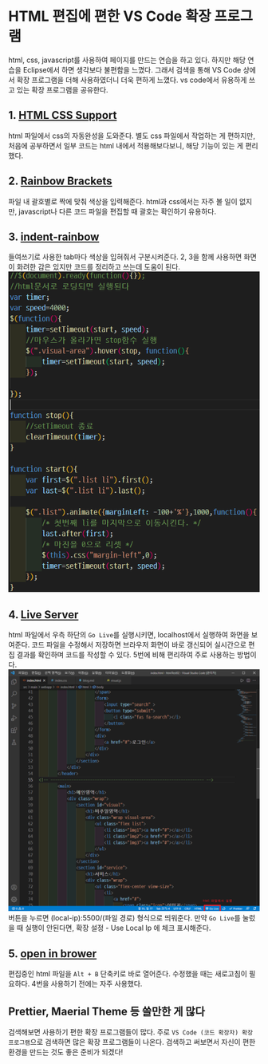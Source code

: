 # HTML 편집에 편한 VS Code 확장 프로그램
html, css, javascript를 사용하여 페이지를 만드는 연습을 하고 있다. 하지만 해당 연습을 Eclipse에서 하면 생각보다 불편함을 느꼈다. 그래서 검색을 통해 VS Code 상에서 확장 프로그램을 더해 사용하였더니 더욱 편하게 느꼈다. vs code에서 유용하게 쓰고 있는 확장 프로그램을 공유한다.

## 1. [HTML CSS Support](https://marketplace.visualstudio.com/items?itemName=ecmel.vscode-html-css)
html 파일에서 css의 자동완성을 도와준다. 별도 css 파일에서 작업하는 게 편하지만, 처음에 공부하면서 일부 코드는 html 내에서 적용해보다보니, 해당 기능이 있는 게 편리했다.

## 2. [Rainbow Brackets](https://marketplace.visualstudio.com/items?itemName=2gua.rainbow-brackets)
파일 내 괄호별로 짝에 맞춰 색상을 입력해준다. html과 css에서는 자주 볼 일이 없지만, javascript나 다른 코드 파일을 편집할 때 괄호는 확인하기 유용하다.

## 3. [indent-rainbow](https://marketplace.visualstudio.com/items?itemName=oderwat.indent-rainbow)
들여쓰기로 사용한 tab마다 색상을 입혀줘서 구분시켜준다. 2, 3을 함께 사용하면 화면이 화려한 감은 있지만 코드를 정리하고 쓰는데 도움이 된다.
![적용 이미지](./img/beautiful.png)

## 4. [Live Server](https://marketplace.visualstudio.com/items?itemName=ritwickdey.LiveServer)
html 파일에서 우측 하단의 `Go Live`를 실행시키면, localhost에서 실행하여 화면을 보여준다. 코드 파일을 수정해서 저장하면 브라우저 화면이 바로 갱신되어 실시간으로 편집 결과를 확인하며 코드를 작성할 수 있다. 5번에 비해 편리하여 주로 사용하는 방법이다.
![Go live](./img/go_live.png)
버튼을 누르면 (local-ip):5500/(파일 경로) 형식으로 띄워준다.
만약 `Go Live`를 눌렀을 때 실행이 안된다면, 확장 설정 - Use Local Ip 에 체크 표시해준다.

## 5. [open in brower](https://marketplace.visualstudio.com/items?itemName=techer.open-in-browser)
편집중인 html 파일을 `Alt + B` 단축키로 바로 열어준다. 수정했을 때는 새로고침이 필요하다. 4번을 사용하기 전에는 자주 사용했다.

## Prettier, Maerial Theme 등 쓸만한 게 많다
검색해보면 사용하기 편한 확장 프로그램들이 많다. 주로 `VS Code (코드 확장자) 확장 프로그램`으로 검색하면 많은 확장 프로그램들이 나온다. 검색하고 써보면서 자신이 편한 환경을 만드는 것도 좋은 준비가 되겠다!
